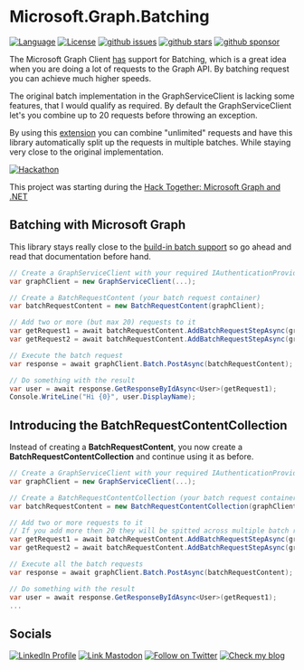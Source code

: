 # Microsoft.Graph.Batching

[![Language][badge_language]][link_repo]
[![License][badge_license]][link_repo]
[![github issues][badge_issues]][link_issues]
[![github stars][badge_repo_stars]][link_repo]
[![github sponsor][badge_sponsor]][link_sponsor]

The Microsoft Graph Client [has](https://learn.microsoft.com/en-us/graph/sdks/batch-requests?tabs=csharp) support for Batching, which is a great idea when you are doing a lot of requests to the Graph API. By batching request you can achieve much higher speeds.

The original batch implementation in the GraphServiceClient is lacking some features, that I would qualify as required. By default the GraphServiceClient let's you combine up to 20 requests before throwing an exception.

By using this [extension](#introducing-the-batchrequestcontentcollection) you can combine "unlimited" requests and have this library automatically split up the requests in multiple batches. While staying very close to the original implementation.

[![Hackathon][badge_hackathon]][link_hackathon]

This project was starting during the [Hack Together: Microsoft Graph and .NET][link_hackathon]

## Batching with Microsoft Graph

This library stays really close to the [build-in batch support](https://learn.microsoft.com/en-us/graph/sdks/batch-requests?tabs=csharp) so go ahead and read that documentation before hand.

```csharp
// Create a GraphServiceClient with your required IAuthenticationProvider
var graphClient = new GraphServiceClient(...);

// Create a BatchRequestContent (your batch request container)
var batchRequestContent = new BatchRequestContent(graphClient);

// Add two or more (but max 20) requests to it
var getRequest1 = await batchRequestContent.AddBatchRequestStepAsync(graphClient.Me.ToGetRequestInformation());
var getRequest2 = await batchRequestContent.AddBatchRequestStepAsync(graphClient.Me.ToGetRequestInformation());

// Execute the batch request
var response = await graphClient.Batch.PostAsync(batchRequestContent);

// Do something with the result
var user = await response.GetResponseByIdAsync<User>(getRequest1);
Console.WriteLine("Hi {0}", user.DisplayName);
```

## Introducing the BatchRequestContentCollection

Instead of creating a **BatchRequestContent**, you now create a **BatchRequestContentCollection** and continue using it as before.

```csharp
// Create a GraphServiceClient with your required IAuthenticationProvider
var graphClient = new GraphServiceClient(...);

// Create a BatchRequestContentCollection (your batch request container)
var batchRequestContent = new BatchRequestContentCollection(graphClient);

// Add two or more requests to it
// If you add more then 20 they will be spitted across multiple batch requests automatically.
var getRequest1 = await batchRequestContent.AddBatchRequestStepAsync(graphClient.Me.ToGetRequestInformation());
var getRequest2 = await batchRequestContent.AddBatchRequestStepAsync(graphClient.Me.ToGetRequestInformation());

// Execute all the batch requests
var response = await graphClient.Batch.PostAsync(batchRequestContent);

// Do something with the result
var user = await response.GetResponseByIdAsync<User>(getRequest1);
...
```

## Socials

[![LinkedIn Profile][badge_linkedin]][link_linkedin]
[![Link Mastodon][badge_mastodon]][link_mastodon]
[![Follow on Twitter][badge_twitter]][link_twitter]
[![Check my blog][badge_blog]][link_blog]

[badge_hackathon]: https://img.shields.io/badge/Microsoft%20365-Hackathon-orange?style=for-the-badge&logo=microsoft
[link_hackathon]: https://github.com/microsoft/hack-together

[badge_blog]: https://img.shields.io/badge/blog-svrooij.io-blue?style=for-the-badge
[badge_linkedin]: https://img.shields.io/badge/LinkedIn-stephanvanrooij-blue?style=for-the-badge&logo=linkedin
[badge_mastodon]: https://img.shields.io/mastodon/follow/109502876771613420?domain=https%3A%2F%2Fdotnet.social&label=%40svrooij%40dotnet.social&logo=mastodon&logoColor=white&style=for-the-badge
[badge_twitter]: https://img.shields.io/badge/follow-%40svrooij-1DA1F2?logo=twitter&style=for-the-badge&logoColor=white
[link_blog]: https://svrooij.io/
[link_linkedin]: https://www.linkedin.com/in/stephanvanrooij
[link_mastodon]: https://dotnet.social/@svrooij
[link_twitter]: https://twitter.com/svrooij

[badge_language]: https://img.shields.io/badge/language-C%23-blue?style=for-the-badge
[badge_license]: https://img.shields.io/github/license/svrooij/msgraph-sdk-dotnet-batching?style=for-the-badge
[badge_issues]: https://img.shields.io/github/issues/svrooij/msgraph-sdk-dotnet-batching?style=for-the-badge
[badge_repo_stars]: https://img.shields.io/github/stars/svrooij/msgraph-sdk-dotnet-batching?logo=github&style=for-the-badge
[badge_sponsor]: https://img.shields.io/github/sponsors/svrooij?logo=github&style=for-the-badge
[link_issues]: https://github.com/svrooij/msgraph-sdk-dotnet-batching/issues
[link_repo]: https://github.com/svrooij/msgraph-sdk-dotnet-batching
[link_sponsor]: https://github.com/sponsors/svrooij